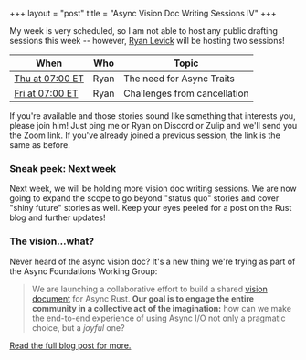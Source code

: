 +++
layout = "post"
title = "Async Vision Doc Writing Sessions IV"
+++

My week is very scheduled, so I am not able to host any public drafting sessions
this week -- however, [Ryan Levick] will be hosting two sessions! 

| When                 | Who  | Topic                        |
|----------------------|------|------------------------------|
| [Thu at 07:00 ET][4] | Ryan | The need for Async Traits    |
| [Fri at 07:00 ET][5] | Ryan | Challenges from cancellation |

[4]: https://everytimezone.com/s/e2dce418
[5]: https://everytimezone.com/s/7900bcf1

If you're available and those stories sound like something that interests you, please join him! Just ping me or Ryan on Discord or Zulip and we'll send you the Zoom link. If you've already joined a previous session, the link is the same as before.

### Sneak peek: Next week

Next week, we will be holding more vision doc writing sessions. We are now going to expand the scope to go beyond "status quo" stories and cover "shiny future" stories as well. Keep your eyes peeled for a post on the Rust blog and further updates!

### The vision...what?

Never heard of the async vision doc? It's a new thing we're trying as part of the Async Foundations Working Group:

> We are launching a collaborative effort to build a shared [vision document][vd] for Async Rust. **Our goal is to engage the entire community in a collective act of the imagination:** how can we make the end-to-end experience of using Async I/O not only a pragmatic choice, but a _joyful_ one?

[Read the full blog post for more.][Async Vision Doc]

[avd]: https://blog.rust-lang.org/2021/03/18/async-vision-doc.html
[vd]: https://rust-lang.github.io/wg-async-foundations/vision.html#-the-vision
[Async Vision Doc]: https://blog.rust-lang.org/2021/03/18/async-vision-doc.html
[sqi]: https://github.com/rust-lang/wg-async-foundations/issues?q=is%3Aopen+is%3Aissue+label%3Astatus-quo-story-ideas
[tue]: /https://smallcultfollowing.com/babysteps/blog/2021/03/22/async-vision-doc-writing-sessions/
[Ryan Levick]: https://github.com/rylev/